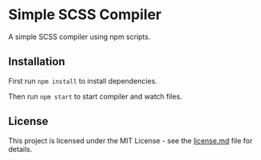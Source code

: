 # Simple SCSS Compiler
A simple SCSS compiler using npm scripts.

## Installation
First run `npm install` to install dependencies.

Then run `npm start` to start compiler and watch files.

## License
This project is licensed under the MIT License - see the [license.md](license.md) file for details.